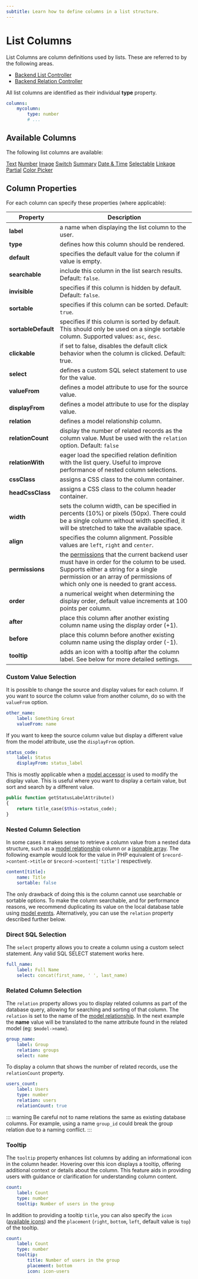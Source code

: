 ```yaml
---
subtitle: Learn how to define columns in a list structure.
---
```

# List Columns

List Columns are column definitions used by lists. These are referred to by the following areas.

- [Backend List Controller](../extend/lists/list-controller.md)
- [Backend Relation Controller](../extend/forms/relation-controller.md)

All list columns are identified as their individual **type** property.

```yaml
columns:
    mycolumn:
        type: number
        # ...
```

## Available Columns

The following list columns are available:

<div class="content-list-p" markdown="1">

[Text](./lists/column-text.md)
[Number](./lists/column-number.md)
[Image](./lists/column-image.md)
[Switch](./lists/column-switch.md)
[Summary](./lists/column-summary.md)
[Date & Time](./lists/column-datetime.md)
[Selectable](./lists/column-selectable.md)
[Linkage](./lists/column-linkage.md)
[Partial](./lists/column-partial.md)
[Color Picker](./lists/column-colorpicker.md)

</div>

## Column Properties

For each column can specify these properties (where applicable):

Property | Description
------------- | -------------
**label** | a name when displaying the list column to the user.
**type** | defines how this column should be rendered.
**default** | specifies the default value for the column if value is empty.
**searchable** | include this column in the list search results. Default: `false`.
**invisible** | specifies if this column is hidden by default. Default: `false`.
**sortable** | specifies if this column can be sorted. Default: `true`.
**sortableDefault** | specifies if this column is sorted by default. This should only be used on a single sortable column. Supported values: `asc`, `desc`.
**clickable** | if set to false, disables the default click behavior when the column is clicked. Default: true.
**select** | defines a custom SQL select statement to use for the value.
**valueFrom** | defines a model attribute to use for the source value.
**displayFrom** | defines a model attribute to use for the display value.
**relation** | defines a model relationship column.
**relationCount** | display the number of related records as the column value. Must be used with the `relation` option. Default: `false`
**relationWith** | eager load the specified relation definition with the list query. Useful to improve performance of nested column selections.
**cssClass** | assigns a CSS class to the column container.
**headCssClass** | assigns a CSS class to the column header container.
**width** | sets the column width, can be specified in percents (10%) or pixels (50px). There could be a single column without width specified, it will be stretched to take the available space.
**align** | specifies the column alignment. Possible values are `left`, `right` and `center`.
**permissions** | the [permissions](../extend/backend/permissions.md) that the current backend user must have in order for the column to be used. Supports either a string for a single permission or an array of permissions of which only one is needed to grant access.
**order** | a numerical weight when determining the display order, default value increments at 100 points per column.
**after** | place this column after another existing column name using the display order (+1).
**before** | place this column before another existing column name using the display order (-1).
**tooltip** | adds an icon with a tooltip after the column label. See below for more detailed settings.

### Custom Value Selection

It is possible to change the source and display values for each column. If you want to source the column value from another column, do so with the `valueFrom` option.

```yaml
other_name:
    label: Something Great
    valueFrom: name
```

If you want to keep the source column value but display a different value from the model attribute, use the `displayFrom` option.

```yaml
status_code:
    label: Status
    displayFrom: status_label
```

This is mostly applicable when a [model accessor](../extend/database/mutators.md) is used to modify the display value. This is useful where you want to display a certain value, but sort and search by a different value.

```php
public function getStatusLabelAttribute()
{
    return title_case($this->status_code);
}
```

### Nested Column Selection

In some cases it makes sense to retrieve a column value from a nested data structure, such as a [model relationship](../extend/database/relations.md) column or a [jsonable array](../extend/system/models.md). The following example would look for the value in PHP equivalent of `$record->content->title` or `$record->content['title']` respectively.

```yaml
content[title]:
    name: Title
    sortable: false
```

The only drawback of doing this is the column cannot use searchable or sortable options. To make the column searchable, and for performance reasons, we recommend duplicating its value on the local database table using [model events](../extend/database/model.md). Alternatively, you can use the `relation` property described further below.

### Direct SQL Selection

The `select` property allows you to create a column using a custom select statement. Any valid SQL SELECT statement works here.

```yaml
full_name:
    label: Full Name
    select: concat(first_name, ' ', last_name)
```

### Related Column Selection

The `relation` property allows you to display related columns as part of the database query, allowing for searching and sorting of that column. The `relation` is set to the name of the [model relationship](../database/relations.md). In the next example the **name** value will be translated to the name attribute found in the related model (eg: `$model->name`).

```yaml
group_name:
    label: Group
    relation: groups
    select: name
```

To display a column that shows the number of related records, use the `relationCount` property.

```yaml
users_count:
    label: Users
    type: number
    relation: users
    relationCount: true
```

::: warning
Be careful not to name relations the same as existing database columns. For example, using a name `group_id` could break the group relation due to a naming conflict.
:::

### Tooltip

The `tooltip` property enhances list columns by adding an informational icon in the column header. Hovering over this icon displays a tooltip, offering additional context or details about the column. This feature aids in providing users with guidance or clarification for understanding column content.

```yaml
count:
    label: Count
    type: number
    tooltip: Number of users in the group 
```

In addition to providing a tooltip `title`, you can also specify the `icon` ([available icons](../element/available-icons.md)) and the `placement` (`right`, `bottom`, `left`, default value is `top`) of the tooltip. 

```yaml
count:
    label: Count
    type: number
    tooltip:
        title: Number of users in the group
        placement: bottom
        icon: icon-users
```
